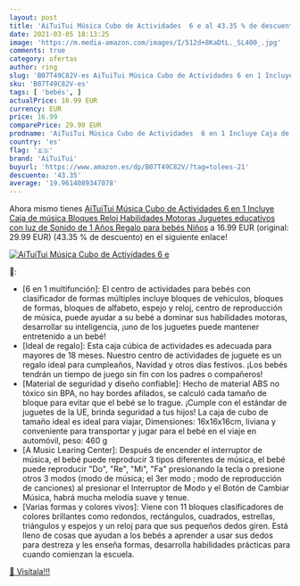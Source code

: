 ```yaml
---
layout: post
title: 'AiTuiTui Música Cubo de Actividades  6 e al 43.35 % de descuento'
date: 2021-03-05 18:13:25
image: 'https://m.media-amazon.com/images/I/512d+8KaDtL._SL400_.jpg'
comments: true
category: ofertas
author: ring
slug: 'B07T49C82V-es AiTuiTui Música Cubo de Actividades 6 en 1 Incluye Caja de...'
sku: 'B07T49C82V-es'
tags: [ 'bebés', ]
actualPrice: 16.99 EUR
currency: EUR
price: 16.99
comparePrice: 29.99 EUR
prodname: 'AiTuiTui Música Cubo de Actividades  6 en 1 Incluye Caja de música Bloques Reloj Habilidades Motoras Juguetes educativos con luz de Sonido de 1 Años Regalo para bebés Niños'
country: 'es'
flag: '🇪🇸'
brand: 'AiTuiTui'
buyurl: 'https://www.amazon.es/dp/B07T49C82V/?tag=tolees-21'
descuento: '43.35'
average: '19.9614089347078'
---
```


Ahora mismo tienes [AiTuiTui Música Cubo de Actividades  6 en 1 Incluye Caja de música Bloques Reloj Habilidades Motoras Juguetes educativos con luz de Sonido de 1 Años Regalo para bebés Niños](https://www.amazon.es/dp/B07T49C82V/?tag=tolees-21) a 16.99 EUR (original: 29.99 EUR) (43.35 %  de descuento) en el siguiente enlace!

[![AiTuiTui Música Cubo de Actividades  6 e](https://m.media-amazon.com/images/I/512d+8KaDtL._SL400_.jpg)](https://www.amazon.es/dp/B07T49C82V/?tag=tolees-21)

🔎:

- [6 en 1 multifunción]: El centro de actividades para bebés con clasificador de formas múltiples incluye bloques de vehículos, bloques de formas, bloques de alfabeto, espejo y reloj, centro de reproducción de música, puede ayudar a su bebé a dominar sus habilidades motoras, desarrollar su inteligencia, ¡uno de los juguetes puede mantener entretenido a un bebé!
- [Ideal de regalo]: Esta caja cúbica de actividades es adecuada para mayores de 18 meses. Nuestro centro de actividades de juguete es un regalo ideal para cumpleaños, Navidad y otros días festivos. ¡Los bebés tendrán un tiempo de juego sin fin con los padres o compañeros!
- [Material de seguridad y diseño confiable]: Hecho de material ABS no tóxico sin BPA, no hay bordes afilados, se calculó cada tamaño de bloque para evitar que el bebé se lo trague. ¡Cumple con el estándar de juguetes de la UE, brinda seguridad a tus hijos! La caja de cubo de tamaño ideal es ideal para viajar, Dimensiones: 16x16x16cm, liviana y conveniente para transportar y jugar para el bebé en el viaje en automóvil, peso: 460 g
- [A Music Learing Center]: Después de encender el interruptor de música, el bebé puede reproducir 3 tipos diferentes de música, el bebé puede reproducir "Do", "Re", "Mi", "Fa" presionando la tecla o presione otros 3 modos (modo de música; el 3er modo ; modo de reproducción de canciones) al presionar el Interruptor de Modo y el Botón de Cambiar Música, habrá mucha melodía suave y tenue.
- [Varias formas y colores vivos]: Viene con 11 bloques clasificadores de colores brillantes como redondos, rectángulos, cuadrados, estrellas, triángulos y espejos y un reloj para que sus pequeños dedos giren. Está lleno de cosas que ayudan a los bebés a aprender a usar sus dedos para destreza y les enseña formas, desarrolla habilidades prácticas para cuando comienzan la escuela.

[🛒 Visítala!!!](https://www.amazon.es/dp/B07T49C82V/?tag=tolees-21)
